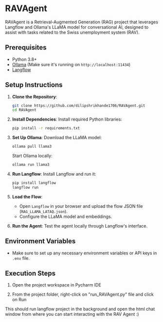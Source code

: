 # RAVAgent

RAVAgent is a Retrieval-Augmented Generation (RAG) project that leverages Langflow and Ollama's LLaMA model for conversational AI, designed to assist with tasks related to the Swiss unemployment system (RAV).

## Prerequisites
- Python 3.8+
- [Ollama](https://ollama.com) (Make sure it's running on `http://localhost:11434`)
- [Langflow](https://github.com/logspace-ai/langflow)

## Setup Instructions

1. **Clone the Repository**:
    ```bash
    git clone https://github.com/dilipshrikhande1706/RAVAgent.git
    cd RAVAgent
    ```

2. **Install Dependencies**:
    Install required Python libraries:
    ```bash
    pip install -r requirements.txt
    ```

3. **Set Up Ollama**:
    Download the LLaMA model:
    ```bash
    ollama pull llama3
    ```
    Start Ollama locally:
    ```bash
    ollama run llama3
    ```

4. **Run Langflow**:
    Install Langflow and run it:
    ```bash
    pip install langflow
    langflow run
    ```

5. **Load the Flow**:
   - Open `Langflow` in your browser and upload the flow JSON file (`RAG_LLAMA_LATAQ.json`).
   - Configure the LLaMA model and embeddings.

6. **Run the Agent**:
    Test the agent locally through Langflow's interface.

## Environment Variables
- Make sure to set up any necessary environment variables or API keys in `.env` file.

## Execution Steps

1. Open the project workspace in Pycharm IDE

2. From the project folder, right-click on "run_RAVAgent.py" file and click on Run

This should run langflow project in the background and open the html chat window from where you can start interacting with the RAV Agent :)
